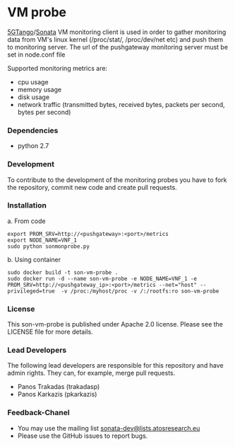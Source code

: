 # VM probe 
[5GTango](http://5gtango.eu)/[Sonata](http://sonata-nfv.eu) VM monitoring client is used in order to gather monitoring data from VM's linux kernel (/proc/stat/, /proc/dev/net etc) and push them to monitoring server. 
The url of the pushgateway monitoring server must be set in node.conf file 

Supported monitoring metrics are:
 * cpu usage
 * memory usage
 * disk usage 
 * network traffic (transmitted bytes, received bytes, packets per second, bytes per second)

### Dependencies
 * python 2.7
 
 
### Development
To contribute to the development of the monitoring probes you have to fork the repository, commit new code and create pull requests.


### Installation
a. From code
```
export PROM_SRV=http://<pushgateway>:<port>/metrics
export NODE_NAME=VNF_1
sudo python sonmonprobe.py
```

b. Using container
```
sudo docker build -t son-vm-probe .
sudo docker run -d --name son-vm-probe -e NODE_NAME=VNF_1 -e PROM_SRV=http://<pushgateway_ip>:<port>/metrics --net="host" --privileged=true  -v /proc:/myhost/proc -v /:/rootfs:ro son-vm-probe
```


### License
This son-vm-probe is published under Apache 2.0 license. Please see the LICENSE file for more details.

### Lead Developers
The following lead developers are responsible for this repository and have admin rights. They can, for example, merge pull requests.

 * Panos Trakadas  (trakadasp)
 * Panos Karkazis  (pkarkazis)

### Feedback-Chanel

* You may use the mailing list sonata-dev@lists.atosresearch.eu
* Please use the GitHub issues to report bugs.
